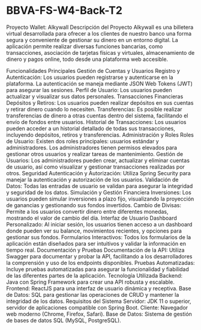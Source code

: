 # BBVA-FS-W4-Back-T2
Proyecto Wallet: Alkywall
Descripción del Proyecto
Alkywall es una billetera virtual desarrollada para ofrecer a los clientes de nuestro banco una forma segura y conveniente de gestionar su dinero en un entorno digital. La aplicación permite realizar diversas funciones bancarias, como transacciones, asociación de tarjetas físicas y virtuales, almacenamiento de dinero y pagos online, todo desde una plataforma web accesible.

Funcionalidades Principales
Gestión de Cuentas y Usuarios
Registro y Autenticación: Los usuarios pueden registrarse y autenticarse en la plataforma. La autenticación se maneja mediante JSON Web Tokens (JWT) para asegurar las sesiones.
Perfil de Usuario: Los usuarios pueden actualizar y visualizar sus datos personales.
Transacciones Financieras
Depósitos y Retiros: Los usuarios pueden realizar depósitos en sus cuentas y retirar dinero cuando lo necesiten.
Transferencias: Es posible realizar transferencias de dinero a otras cuentas dentro del sistema, facilitando el envío de fondos entre usuarios.
Historial de Transacciones: Los usuarios pueden acceder a un historial detallado de todas sus transacciones, incluyendo depósitos, retiros y transferencias.
Administración y Roles
Roles de Usuario: Existen dos roles principales: usuarios estándar y administradores. Los administradores tienen permisos elevados para gestionar otros usuarios y realizar tareas de mantenimiento.
Gestión de Usuarios: Los administradores pueden crear, actualizar y eliminar cuentas de usuario, así como visualizar y gestionar transacciones realizadas por otros.
Seguridad
Autenticación y Autorización: Utiliza Spring Security para manejar la autenticación y autorización de los usuarios.
Validación de Datos: Todas las entradas de usuario se validan para asegurar la integridad y seguridad de los datos.
Simulación y Gestión Financiera
Inversiones: Los usuarios pueden simular inversiones a plazo fijo, visualizando la proyección de ganancias y gestionando sus fondos invertidos.
Cambio de Divisas: Permite a los usuarios convertir dinero entre diferentes monedas, mostrando el valor de cambio del día.
Interfaz de Usuario
Dashboard Personalizado: Al iniciar sesión, los usuarios tienen acceso a un dashboard donde pueden ver su balance, movimientos recientes, y opciones para gestionar sus fondos.
Formularios Interactivos: Todos los formularios de la aplicación están diseñados para ser intuitivos y validar la información en tiempo real.
Documentación y Pruebas
Documentación de la API: Utiliza Swagger para documentar y probar la API, facilitando a los desarrolladores la comprensión y uso de los endpoints disponibles.
Pruebas Automatizadas: Incluye pruebas automatizadas para asegurar la funcionalidad y fiabilidad de las diferentes partes de la aplicación.
Tecnología Utilizada
Backend: Java con Spring Framework para crear una API robusta y escalable.
Frontend: ReactJS para una interfaz de usuario dinámica y receptiva.
Base de Datos: SQL para gestionar las operaciones de CRUD y mantener la integridad de los datos.
Requisitos del Sistema
Servidor: JDK 11 o superior, servidor de aplicaciones compatible con Spring Boot.
Cliente: Navegador web moderno (Chrome, Firefox, Safari).
Base de Datos: Sistema de gestión de bases de datos SQL (MySQL, PostgreSQL).
